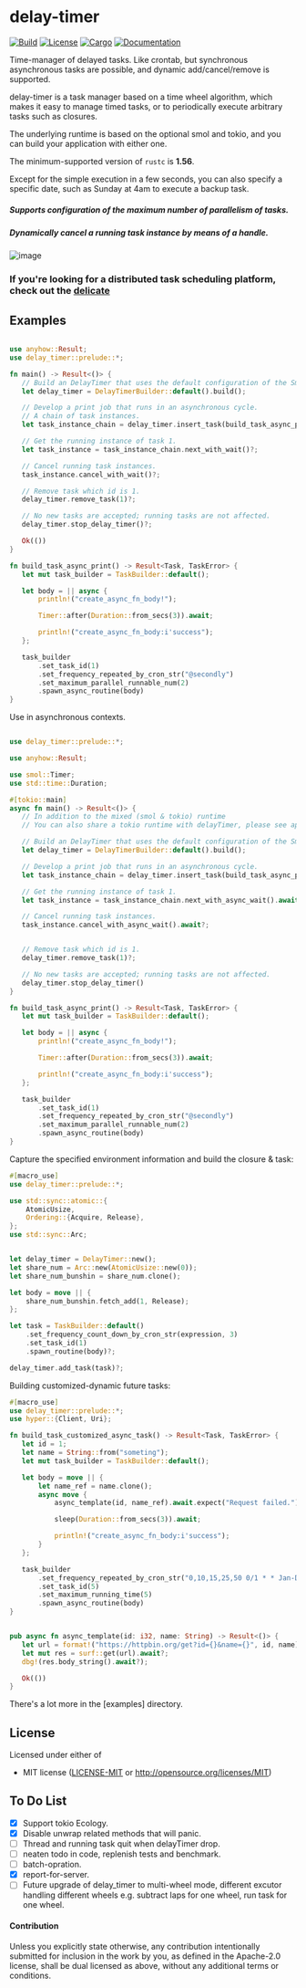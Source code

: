 # delay-timer

[![Build](https://github.com/BinChengZhao/delay-timer/workflows/Build%20and%20test/badge.svg)](https://github.com/BinChengZhao/delay-timer/actions)
[![License](https://img.shields.io/badge/license-MIT%2FApache--2.0-blue.svg)](https://github.com/BinChengZhao/delay-timer)
[![Cargo](https://img.shields.io/crates/v/delay_timer.svg)](https://crates.io/crates/delay_timer)
[![Documentation](https://docs.rs/delay_timer/badge.svg)](https://docs.rs/delay_timer)

Time-manager of delayed tasks. Like crontab, but synchronous asynchronous tasks are possible, and dynamic add/cancel/remove is supported.

delay-timer is a task manager based on a time wheel algorithm, which makes it easy to manage timed tasks, or to periodically execute arbitrary tasks such as closures.

The underlying runtime is based on the optional smol and tokio, and you can build your application with either one.

The minimum-supported version of `rustc` is **1.56**.

Except for the simple execution in a few seconds, you can also specify a specific date,
such as Sunday at 4am to execute a backup task.

##### Supports configuration of the maximum number of parallelism of tasks.

##### Dynamically cancel a running task instance by means of a handle.

![image](https://github.com/BinChengZhao/delay-timer/blob/master/structural_drawing/DelayTImer.png)

### If you're looking for a distributed task scheduling platform, check out the [delicate](https://github.com/BinChengZhao/delicate)

## Examples

```rust

use anyhow::Result;
use delay_timer::prelude::*;

fn main() -> Result<()> {
   // Build an DelayTimer that uses the default configuration of the Smol runtime internally.
   let delay_timer = DelayTimerBuilder::default().build();

   // Develop a print job that runs in an asynchronous cycle.
   // A chain of task instances.
   let task_instance_chain = delay_timer.insert_task(build_task_async_print()?)?;

   // Get the running instance of task 1.
   let task_instance = task_instance_chain.next_with_wait()?;

   // Cancel running task instances.
   task_instance.cancel_with_wait()?;

   // Remove task which id is 1.
   delay_timer.remove_task(1)?;

   // No new tasks are accepted; running tasks are not affected.
   delay_timer.stop_delay_timer()?;

   Ok(())
}

fn build_task_async_print() -> Result<Task, TaskError> {
   let mut task_builder = TaskBuilder::default();

   let body = || async {
       println!("create_async_fn_body!");

       Timer::after(Duration::from_secs(3)).await;

       println!("create_async_fn_body:i'success");
   };

   task_builder
       .set_task_id(1)
       .set_frequency_repeated_by_cron_str("@secondly")
       .set_maximum_parallel_runnable_num(2)
       .spawn_async_routine(body)
}

```

Use in asynchronous contexts.

```rust

use delay_timer::prelude::*;

use anyhow::Result;

use smol::Timer;
use std::time::Duration;

#[tokio::main]
async fn main() -> Result<()> {
   // In addition to the mixed (smol & tokio) runtime
   // You can also share a tokio runtime with delayTimer, please see api `DelayTimerBuilder::tokio_runtime` for details.

   // Build an DelayTimer that uses the default configuration of the Smol runtime internally.
   let delay_timer = DelayTimerBuilder::default().build();

   // Develop a print job that runs in an asynchronous cycle.
   let task_instance_chain = delay_timer.insert_task(build_task_async_print()?)?;

   // Get the running instance of task 1.
   let task_instance = task_instance_chain.next_with_async_wait().await?;

   // Cancel running task instances.
   task_instance.cancel_with_async_wait().await?;


   // Remove task which id is 1.
   delay_timer.remove_task(1)?;

   // No new tasks are accepted; running tasks are not affected.
   delay_timer.stop_delay_timer()
}

fn build_task_async_print() -> Result<Task, TaskError> {
   let mut task_builder = TaskBuilder::default();

   let body = || async {
       println!("create_async_fn_body!");

       Timer::after(Duration::from_secs(3)).await;

       println!("create_async_fn_body:i'success");
   };

   task_builder
       .set_task_id(1)
       .set_frequency_repeated_by_cron_str("@secondly")
       .set_maximum_parallel_runnable_num(2)
       .spawn_async_routine(body)
}

```

Capture the specified environment information and build the closure & task:

```rust
#[macro_use]
use delay_timer::prelude::*;

use std::sync::atomic::{
    AtomicUsize,
    Ordering::{Acquire, Release},
};
use std::sync::Arc;


let delay_timer = DelayTimer::new();
let share_num = Arc::new(AtomicUsize::new(0));
let share_num_bunshin = share_num.clone();

let body = move || {
    share_num_bunshin.fetch_add(1, Release);
};

let task = TaskBuilder::default()
    .set_frequency_count_down_by_cron_str(expression, 3)
    .set_task_id(1)
    .spawn_routine(body)?;

delay_timer.add_task(task)?;

```

Building customized-dynamic future tasks:

```rust
#[macro_use]
use delay_timer::prelude::*;
use hyper::{Client, Uri};

fn build_task_customized_async_task() -> Result<Task, TaskError> {
   let id = 1;
   let name = String::from("someting");
   let mut task_builder = TaskBuilder::default();

   let body = move || {
       let name_ref = name.clone();
       async move {
           async_template(id, name_ref).await.expect("Request failed.");

           sleep(Duration::from_secs(3)).await;

           println!("create_async_fn_body:i'success");
       }
   };

   task_builder
       .set_frequency_repeated_by_cron_str("0,10,15,25,50 0/1 * * Jan-Dec * 2020-2100")
       .set_task_id(5)
       .set_maximum_running_time(5)
       .spawn_async_routine(body)
}


pub async fn async_template(id: i32, name: String) -> Result<()> {
   let url = format!("https://httpbin.org/get?id={}&name={}", id, name);
   let mut res = surf::get(url).await?;
   dbg!(res.body_string().await?);

   Ok(())
}

```

There's a lot more in the [examples] directory.

## License

Licensed under either of

- MIT license ([LICENSE-MIT](LICENSE-MIT) or http://opensource.org/licenses/MIT)

## To Do List

- [x] Support tokio Ecology.
- [x] Disable unwrap related methods that will panic.
- [ ] Thread and running task quit when delayTimer drop.
- [ ] neaten todo in code, replenish tests and benchmark.
- [ ] batch-opration.
- [x] report-for-server.
- [ ] Future upgrade of delay_timer to multi-wheel mode, different excutor handling different wheels e.g. subtract laps for one wheel, run task for one wheel.

#### Contribution

Unless you explicitly state otherwise, any contribution intentionally submitted
for inclusion in the work by you, as defined in the Apache-2.0 license, shall be
dual licensed as above, without any additional terms or conditions.
